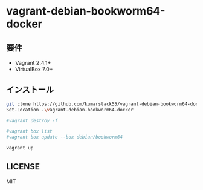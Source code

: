 # vagrant-debian-bookworm64-docker

## 要件

- Vagrant 2.4.1+
- VirtualBox 7.0+

## インストール

```bash
git clone https://github.com/kumarstack55/vagrant-debian-bookworm64-docker.git
Set-Location .\vagrant-debian-bookworm64-docker

#vagrant destroy -f

#vagrant box list
#vagrant box update --box debian/bookworm64

vagrant up
```

## LICENSE

MIT
